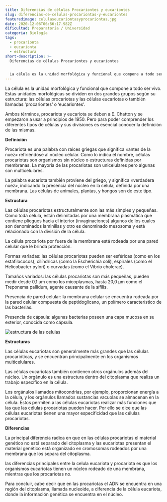 ```yaml
---
title: Diferencias de células Procariontes y eucariontes
slug: diferencias-de-celulas-procariontas-y-eucariontes
featuredimage: celulaseucariontasyprocariontas.jpg
date: 2020-12-06T06:56:17.982Z
dificultad: Preparatoria / Universidad
categoria: Biología
tags:
  - procarionta
  - eucarionta
  - estructura
short-description: >-
  Diferencias de células Procariontes y eucariontes 


  La célula es la unidad morfológica y funcional que compone a todo ser vivo. Estas unidades morfológicas se dividen en dos grandes grupos según su estructura: las células procariotas y las células eucariotas
---
```

La célula es la unidad morfológica y funcional que compone a todo ser vivo. Estas unidades morfológicas se dividen en dos grandes grupos según su estructura: las células procariotas y las células eucariotas o también llamadas ‘procariontes’ o ‘eucariontes’.

Ambos términos, procariota y eucariota se deben a E. Chatton y se empezaron a usar a principios de 1950. Pero para poder comprender los diferentes tipos de células y sus divisiones es esencial conocer la definición de las mismas.

**Definición** 

Procariota es una palabra con raíces griegas que significa «antes de la nuez» refiriéndose al núcleo celular. Como lo indica el nombre, células procariotas son organismos sin núcleo o estructuras definidas por membranas. La mayoría de las procariotas son unicelulares pero algunas son multicelulares.

La palabra eucariota también proviene del griego, y significa «verdadera nuez», indicando la presencia del núcleo en la célula, definida por una membrana. Las células de animales, plantas, y hongos son de este tipo.

**Estructura**

Las células procariotas estructuralmente son las más simples y pequeñas. Como toda célula, están delimitadas por una membrana plasmática que contiene pliegues hacia el interior (invaginaciones) algunos de los cuales son denominados laminillas y otro es denominado mesosoma y está relacionado con la división de la célula.

La célula procariota por fuera de la membrana está rodeada por una pared celular que le brinda protección.

Formas variadas: las células procariotas pueden ser esféricas (como en los estafilococos), cilíndricas (como la Escherichia coli), espirales (como el Helicobacter pylori) o curvadas (como el Vibrio cholerae).

Tamaños variados: las células procariotas son más pequeñas, pueden medir desde 0,1 µm como los micoplasmas, hasta 20,0 µm como el Treponema pallidum, agente causante de la sífilis.

Presencia de pared celular: la membrana celular se encuentra rodeada por la pared celular compuesta de peptidoglicano, un polímero característico de las bacterias.

Presencia de cápsula: algunas bacterias poseen una capa mucosa en su exterior, conocida como cápsula.

![estructura de las celulas](/assets/estrucutra.jpg "estructuras de la celulas ")

**Estructuras** 

Las células eucariotas son generalmente más grandes que las células procarióticas, y se encuentran principalmente en los organismos multicelulares.

Las células eucariotas también contienen otros orgánulos además del núcleo. Un orgánulo es una estructura dentro del citoplasma que realiza un trabajo específico en la célula.

Los orgánulos llamados mitocondrias, por ejemplo, proporcionan energía a la célula, y los orgánulos llamados sustancias vacuolas se almacenan en la célula. Estos permiten a las células eucariotas realizar más funciones que las que las células procariotas pueden hacer. Por ello se dice que las células eucariotas tienen una mayor especificidad que las células procariotas.

**Diferencias** 

La principal diferencia radica en que en las células procariotas el material genético no está separado del citoplasma y las eucariotas presentan el material genético está organizado en cromosomas rodeados por una membrana que los separa del citoplasma.

las diferencias principales entre la celula eucariota y procariota es que los organismos eucariotas tienen un núcleo rodeado de una membrana, mientras que los procariotas no.

Para concluir, cabe decir que en las procariotas el ADN se encuentra en una región del citoplasma, llamada nucleoide, a diferencia de la célula eucariota, donde la información genética se encuentra en el núcleo.